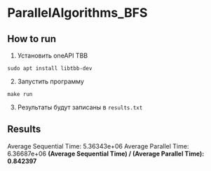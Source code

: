 # ParallelAlgorithms_BFS

## How to run

1. Установить oneAPI TBB
```
sudo apt install libtbb-dev
```

2. Запустить программу
```
make run
```

3. Результаты будут записаны в `results.txt`

## Results

Average Sequential Time: 5.36343e+06
Average Parallel Time: 6.36687e+06
**(Average Sequential Time) / (Average Parallel Time): 0.842397**